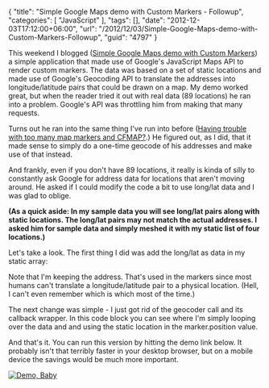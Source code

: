 {
	"title": "Simple Google Maps demo with Custom Markers - Followup",
	"categories": [
		"JavaScript"
	],
	"tags": [],
	"date": "2012-12-03T17:12:00+06:00",
	"url": "/2012/12/03/Simple-Google-Maps-demo-with-Custom-Markers-Followup",
	"guid": "4797"
}

This weekend I blogged (<a href="http://www.raymondcamden.com/index.cfm/2012/12/1/Simple-Google-Maps-demo-with-Custom-Markers">Simple Google Maps demo with Custom Markers</a>) a simple application that made use of Google's JavaScript Maps API to render custom markers. The data was based on a set of static locations and made use of Google's Geocoding API to translate the addresses into longitude/latitude pairs that could be drawn on a map. My demo worked great, but when the reader tried it out with real data (89 locations) he ran into a problem. Google's API was throttling him from making that many requests.
<!--more-->
Turns out he ran into the same thing I've run into before (<a href="http://www.raymondcamden.com/index.cfm/2009/12/15/Having-trouble-with-too-many-map-markers-and-CFMAP">Having trouble with too many map markers and CFMAP?</a>.) He figured out, as I did, that it made sense to simply do a one-time geocode of his addresses and make use of that instead. 

And frankly, even if you don't have 89 locations, it really is kinda of silly to constantly ask Google for address data for locations that aren't moving around. He asked if I could modify the code a bit to use long/lat data and I was glad to oblige.

<b>(As a quick aside: In my sample data you will see long/lat pairs along with static locations. The long/lat pairs may not match the actual addresses. I asked him for sample data and simply meshed it with my static list of four locations.)</b>

Let's take a look. The first thing I did was add the long/lat as data in my static array:

<script src="https://gist.github.com/4198704.js?file=gistfile1.js"></script>

Note that I'm keeping the address. That's used in the markers since most humans can't translate a longitude/latitude pair to a physical location. (Hell, I can't even remember which is which most of the time.)

The next change was simple - I just got rid of the geocoder call and its callback wrapper. In this code block you can see where I'm simply looping over the data and and using the static location in the marker.position value.

<script src="https://gist.github.com/4198720.js?file=gistfile1.js"></script>

And that's it. You can run this version by hitting the demo link below. It probably isn't that terribly faster in your desktop browser, but on a mobile device the savings would be much more important.

<a href="http://www.raymondcamden.com/demos/2012/dec/3/new5.html"><img src="http://static.raymondcamden.com/images/icon_128.png" title="Demo, Baby" border="0"></a>